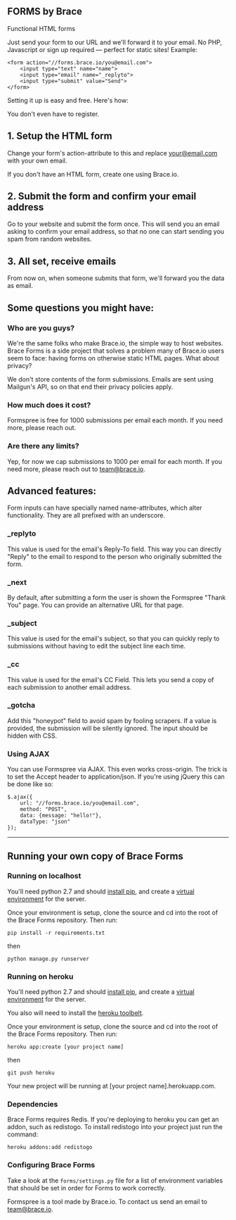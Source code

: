 

FORMS by Brace
--------------

Functional HTML forms

Just send your form to our URL and we'll forward it to your email. No PHP, Javascript or sign up required — perfect for static sites!
Example:

    <form action="//forms.brace.io/you@email.com">
        <input type="text" name="name">
        <input type="email" name="_replyto">
        <input type="submit" value="Send">
    </form>

Setting it up is easy and free. Here's how:

You don't even have to register.

## 1. Setup the HTML form

Change your form's action-attribute to this and replace your@email.com with your own email.

If you don't have an HTML form, create one using Brace.io.

## 2. Submit the form and confirm your email address

Go to your website and submit the form once. This will send you an email asking to confirm your email address, so that no one can start sending you spam from random websites.

## 3. All set, receive emails

From now on, when someone submits that form, we'll forward you the data as email.

## Some questions you might have:

### Who are you guys?

We're the same folks who make Brace.io, the simple way to host websites. Brace Forms is a side project that solves a problem many of Brace.io users seem to face: having forms on otherwise static HTML pages.
What about privacy?

We don't store contents of the form submissions. Emails are sent using Mailgun's API, so on that end their privacy policies apply.

### How much does it cost?

Formspree is free for 1000 submissions per email each month. If you need more, please reach out.

### Are there any limits?

Yep, for now we cap submissions to 1000 per email for each month. If you need more, please reach out to team@brace.io.

## Advanced features:

Form inputs can have specially named name-attributes, which alter functionality. They are all prefixed with an underscore.

### _replyto

This value is used for the email's Reply-To field. This way you can directly "Reply" to the email to respond to the person who originally submitted the form.

### _next

By default, after submitting a form the user is shown the Formspree "Thank You" page. You can provide an alternative URL for that page.

### _subject

This value is used for the email's subject, so that you can quickly reply to submissions without having to edit the subject line each time.

### _cc

This value is used for the email's CC Field. This lets you send a copy of each submission to another email address.

### _gotcha

Add this "honeypot" field to avoid spam by fooling scrapers. If a value is provided, the submission will be silently ignored. The input should be hidden with CSS.

### Using AJAX

You can use Formspree via AJAX. This even works cross-origin. The trick is to set the Accept header to application/json. If you're using jQuery this can be done like so:

    $.ajax({
        url: "//forms.brace.io/you@email.com", 
        method: "POST",
        data: {message: "hello!"},
        dataType: "json"
    });

--------


Running your own copy of Brace Forms 
------------------------------------

### Running on localhost

You'll need python 2.7 and should [install pip](https://pip.pypa.io/en/latest/installing.html), and create a [virtual environment](http://docs.python-guide.org/en/latest/dev/virtualenvs/) for the server. 

Once your environment is setup, clone the source and cd into the root of the Brace Forms repository. Then run:

    pip install -r requirements.txt

then

    python manage.py runserver


### Running on heroku

You'll need python 2.7 and should [install pip](https://pip.pypa.io/en/latest/installing.html), and create a [virtual environment](http://docs.python-guide.org/en/latest/dev/virtualenvs/) for the server. 

You also will need to install the [heroku toolbelt](https://toolbelt.heroku.com/).

Once your environment is setup, clone the source and cd into the root of the Brace Forms repository. Then run:

    heroku app:create [your project name]

then

    git push heroku

Your new project will be running at [your project name].herokuapp.com.


### Dependencies

Brace Forms requires Redis. If you're deploying to heroku you can get an addon, such as redistogo. To install redistogo into your project just run the command:

    heroku addons:add redistogo


### Configuring Brace Forms

Take a look at the `forms/settings.py` file for a list of environment variables that should be set in order for Forms to work correctly.






Formspree is a tool made by Brace.io. To contact us send an email to team@brace.io.
